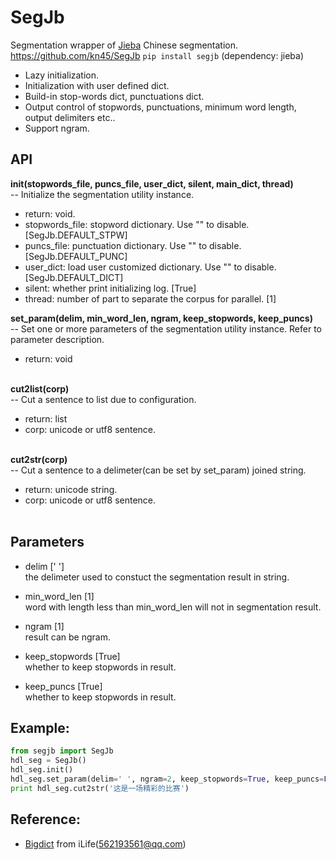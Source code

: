 # SegJb

Segmentation wrapper of [Jieba](https://github.com/fxsjy/jieba) Chinese segmentation. 
https://github.com/kn45/SegJb
`pip install segjb` (dependency: jieba) 

- Lazy initialization.  
- Initialization with user defined dict.  
- Build-in stop-words dict, punctuations dict.  
- Output control of stopwords, punctuations, minimum word length, output delimiters etc..  
- Support ngram.  

## API

**init(stopwords_file, puncs_file, user_dict, silent, main_dict, thread)**  
-- Initialize the segmentation utility instance.  
- return: void.  
- stopwords_file: stopword dictionary. Use "" to disable. [SegJb.DEFAULT_STPW]  
- puncs_file: punctuation dictionary. Use "" to disable. [SegJb.DEFAULT_PUNC]  
- user_dict: load user customized dictionary. Use "" to disable. [SegJb.DEFAULT_DICT]  
- silent: whether print initializing log. [True]  
- thread: number of part to separate the corpus for parallel. [1]
  ​

**set_param(delim, min_word_len, ngram, keep_stopwords, keep_puncs)**  
-- Set one or more parameters of the segmentation utility instance. Refer to parameter description.  
- return: void  
  ​

**cut2list(corp)**  
-- Cut a sentence to list due to configuration.  
- return: list<unicode word>  
- corp: unicode or utf8 sentence.  
  ​

**cut2str(corp)**  
-- Cut a sentence to a delimeter(can be set by set_param) joined string.  
- return: unicode string.  
- corp: unicode or utf8 sentence.  
  ​

## Parameters

- delim [' ']  
  the delimeter used to constuct the segmentation result in string.  

- min_word_len [1]  
  word with length less than min_word_len will not in segmentation result.  

- ngram [1]  
  result can be ngram.  

- keep_stopwords [True]  
  whether to keep stopwords in result.  

- keep_puncs [True]  
  whether to keep stopwords in result.  


## Example:

```python
from segjb import SegJb
hdl_seg = SegJb()
hdl_seg.init()
hdl_seg.set_param(delim=' ', ngram=2, keep_stopwords=True, keep_puncs=False)
print hdl_seg.cut2str('这是一场精彩的比赛')
```

## Reference:

- [Bigdict](https://github.com/qinwf/BigDict) from iLife(562193561@qq.com)
